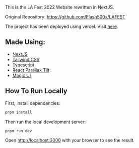 This is the LA Fest 2022 Website rewritten in NextJS.

Original Repository: https://github.com/Flash500x/LAFEST

The project has been deployed using vercel. Visit [here](https://lafest-2022.vercel.app/).

## Made Using:

- [NextJS](https://nextjs.org/)
- [Tailwind CSS](https://tailwindcss.com/)
- [Typescript](https://www.typescriptlang.org/)
- [React Parallax Tilt](https://github.com/mkosir/react-parallax-tilt)
- [Magic UI](https://magicui.design/)

## How To Run Locally

First, install dependencies:

```bash
pnpm install
```

Then run the local development server:

```bash
pnpm run dev
```

Open [http://localhost:3000](http://localhost:3000) with your browser to see the result.
